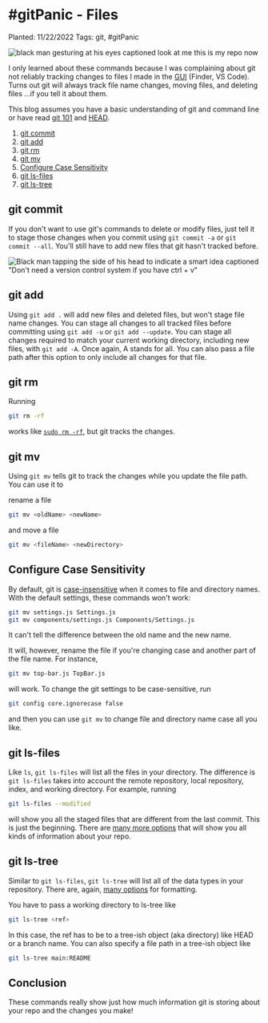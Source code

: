 # #gitPanic - Files

Planted: 11/22/2022
Tags: git, #gitPanic

![black man gesturing at his eyes captioned look at me this is my repo now](https://images.abbeyperini.com/gitPanic/repo.jpg)

I only learned about these commands because I was complaining about git not reliably tracking changes to files I made in the [GUI](https://www.gartner.com/en/information-technology/glossary/gui-graphical-user-interface#:~:text=A%20graphics%2Dbased%20operating%20system,Apple%20Macintosh%20in%20the%201980s.) (Finder, VS Code). Turns out git will always track file name changes, moving files, and deleting files ...if you tell it about them.

This blog assumes you have a basic understanding of git and command line or have read [git 101](/blog.html?blog=gitPanic-1) and [HEAD](/blog.html?blog=gitPanic-4).

1. [git commit](#git-commit)
2. [git add](#git-add)
3. [git rm](#git-rm)
4. [git mv](#git-mv)
5. [Configure Case Sensitivity](#configure-case-sensitivity)
6. [git ls-files](#git-ls-files)
7. [git ls-tree](#git-ls-tree)

## git commit

If you don't want to use git's commands to delete or modify files, just tell it to stage those changes when you commit using `git commit -a` or `git commit --all`. You'll still have to add new files that git hasn't tracked before.

![Black man tapping the side of his head to indicate a smart idea captioned "Don't need a version control system if you have ctrl + v"](https://images.abbeyperini.com/gitPanic/paste.jpeg)

## git add

Using `git add .` will add new files and deleted files, but won't stage file name changes. You can stage all changes to all tracked files before committing using `git add -u` or `git add --update`. You can stage all changes required to match your current working directory, including new files, with `git add -A`. Once again, A stands for all. You can also pass a file path after this option to only include all changes for that file.

## git rm

Running

```bash
git rm -rf
```

works like [`sudo rm -rf`](https://itsfoss.com/sudo-rm-rf/), but git tracks the changes.

## git mv

Using `git mv` tells git to track the changes while you update the file path. You can use it to

rename a file

```bash
git mv <oldName> <newName>
```

and move a file

```bash
git mv <fileName> <newDirectory>
```

## Configure Case Sensitivity

By default, git is [case-insensitive](https://en.wikipedia.org/wiki/Case_sensitivity) when it comes to file and directory names. With the default settings, these commands won't work:

```bash
git mv settings.js Settings.js
git mv components/settings.js Components/Settings.js
```

It can't tell the difference between the old name and the new name.

It will, however, rename the file if you're changing case and another part of the file name. For instance,

```bash
git mv top-bar.js TopBar.js
```

will work. To change the git settings to be case-sensitive, run

```bash
git config core.ignorecase false
```

and then you can use `git mv` to change file and directory name case all you like.

## git ls-files

Like `ls`, `git ls-files` will list all the files in your directory. The difference is `git ls-files` takes into account the remote repository, local repository, index, and working directory. For example, running

```bash
git ls-files --modified
```

will show you all the staged files that are different from the last commit. This is just the beginning. There are [many more options](https://git-scm.com/docs/git-ls-files) that will show you all kinds of information about your repo.

## git ls-tree

Similar to `git ls-files`, `git ls-tree` will list all of the data types in your repository. There are, again, [many options](https://git-scm.com/docs/git-ls-tree) for formatting.

You have to pass a working directory to ls-tree like

```bash
git ls-tree <ref>
```

In this case, the ref has to be to a tree-ish object (aka directory) like HEAD or a branch name. You can also specify a file path in a tree-ish object like

```bash
git ls-tree main:README
```

## Conclusion

These commands really show just how much information git is storing about your repo and the changes you make!
